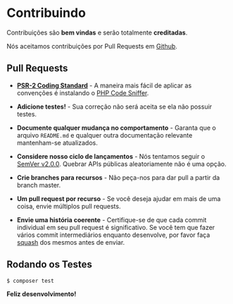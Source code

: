 # Contribuindo

Contribuições são **bem vindas** e serão totalmente **creditadas**.

Nós aceitamos contribuições por Pull Requests em [Github](https://github.com/vindi/vindi-php).


## Pull Requests

- **[PSR-2 Coding Standard](https://github.com/php-fig/fig-standards/blob/master/accepted/PSR-2-coding-style-guide.md)** - A maneira mais fácil de aplicar as convenções é instalando o [PHP Code Sniffer](http://pear.php.net/package/PHP_CodeSniffer).

- **Adicione testes!** - Sua correção não será aceita se ela não possuir testes.

- **Documente qualquer mudança no comportamento** - Garanta que o arquivo `README.md` e qualquer outra documentação relevante mantenham-se atualizados.

- **Considere nosso ciclo de lançamentos** - Nós tentamos seguir o [SemVer v2.0.0](http://semver.org/). Quebrar APIs públicas aleatoriamente não é uma opção.

- **Crie branches para recursos** - Não peça-nos para dar pull a partir da branch master.

- **Um pull request por recurso** - Se você deseja ajudar em mais de uma coisa, envie múltiplos pull requests.

- **Envie uma história coerente** - Certifique-se de que cada commit individual em seu pull request é significativo.
Se você tem que fazer vários commit intermediários enquanto desenvolve, por favor faça [squash](http://www.git-scm.com/book/en/v2/Git-Tools-Rewriting-History#Changing-Multiple-Commit-Messages) dos mesmos antes de enviar.


## Rodando os Testes

``` bash
$ composer test
```


**Feliz desenvolvimento!**
